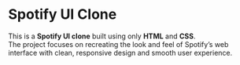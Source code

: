 # Spotify UI Clone

This is a **Spotify UI clone** built using only **HTML** and **CSS**.  
The project focuses on recreating the look and feel of Spotify’s web interface with clean, responsive design and smooth user experience.
